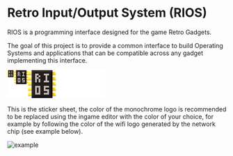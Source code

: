 # Retro Input/Output System (RIOS)

RIOS is a programming interface designed for the game Retro Gadgets.

The goal of this project is to provide a common interface to build Operating Systems and applications that can be compatible across any gadget implementing this interface.

![sticker sheet](https://github.com/SuperIronMan987/retro-input-output-system/blob/master/RIOS%20stickersheet.png)

This is the sticker sheet, the color of the monochrome logo is recommended to be replaced using the ingame editor with the color of your choice, for example by following the color of the wifi logo generated by the network chip (see example below).

![example](https://cdn.discordapp.com/attachments/890291030140801055/1050493643837939712/image.png)
